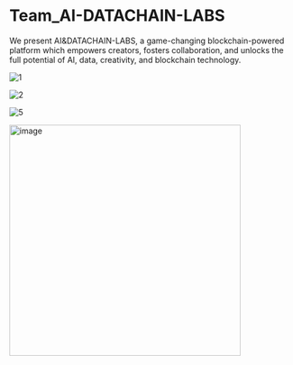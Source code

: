 # Team_AI-DATACHAIN-LABS
We present AI&amp;DATACHAIN-LABS, a game-changing blockchain-powered platform which empowers creators, fosters collaboration, and unlocks the full potential of AI, data, creativity, and blockchain technology. 

![1](https://github.com/HARSH-DAVE1506/Team_AI-DATACHAIN-LABS/assets/71650330/fe3a9d7d-1de0-4cfa-8e1e-37e6115759ff)

![2](https://github.com/HARSH-DAVE1506/Team_AI-DATACHAIN-LABS/assets/71650330/d9d9da5a-15eb-4510-a70d-3174e255573f)

![5](https://github.com/HARSH-DAVE1506/Team_AI-DATACHAIN-LABS/assets/71650330/6671bc28-bd5e-44b4-90ea-bf52aab13522)

<img width="410" alt="image" src="https://github.com/HARSH-DAVE1506/Team_AI-DATACHAIN-LABS/assets/71650330/c781ba79-fdd4-46fd-9d4b-0564d53d5cb3">

